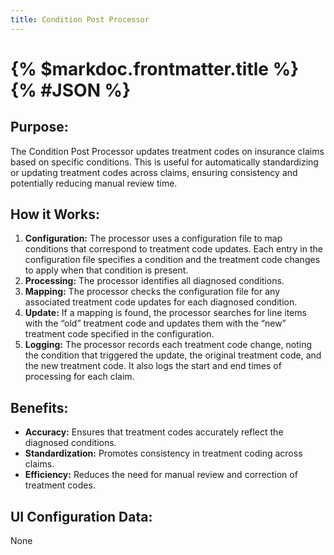 ```yaml
---
title: Condition Post Processor
---
```

# {% $markdoc.frontmatter.title %} {% #JSON %}

## __Purpose:__ 
The Condition Post Processor updates treatment codes on insurance claims based on specific conditions.  This is useful for automatically standardizing or updating treatment codes across claims, ensuring consistency and potentially reducing manual review time.

## __How it Works:__
1.	**Configuration:** The processor uses a configuration file to map conditions that correspond to treatment code updates.  Each entry in the configuration file specifies a condition and the treatment code changes to apply when that condition is present. 
2.	**Processing:** The processor identifies all diagnosed conditions.
3.	**Mapping:** The processor checks the configuration file for any associated treatment code updates for each diagnosed condition.
4.	**Update:** If a mapping is found, the processor searches for line items with the “old” treatment code and updates them with the “new” treatment code specified in the configuration.  
5.	**Logging:** The processor records each treatment code change, noting the condition that triggered the update, the original treatment code, and the new treatment code.  It also logs the start and end times of processing for each claim.
 

## __Benefits:__
- **Accuracy:** Ensures that treatment codes accurately reflect the diagnosed conditions.
- **Standardization:** Promotes consistency in treatment coding across claims.
- **Efficiency:** Reduces the need for manual review and correction of treatment codes.


## __UI Configuration Data:__
None